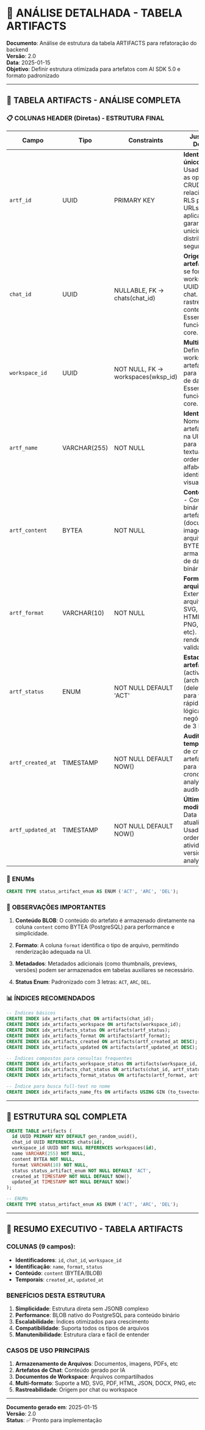 # 🎨 ANÁLISE DETALHADA - TABELA ARTIFACTS

**Documento**: Análise de estrutura da tabela ARTIFACTS para refatoração do backend  
**Versão**: 2.0  
**Data**: 2025-01-15  
**Objetivo**: Definir estrutura otimizada para artefatos com AI SDK 5.0 e formato padronizado

---

## 🎯 TABELA ARTIFACTS - ANÁLISE COMPLETA

### 📋 **COLUNAS HEADER (Diretas) - ESTRUTURA FINAL**

| Campo | Tipo | Constraints | Justificativa Detalhada |
|-------|------|-------------|-------------------------|
| `artf_id` | UUID | PRIMARY KEY | **Identificador único global** - Usado em todas as operações CRUD, relacionamentos, RLS policies e URLs da aplicação. UUID garante unicidade distribuída e segurança. |
| `chat_id` | UUID | NULLABLE, FK → chats(chat_id) | **Origem do artefato** - NULL se for workspace, UUID se for de chat. Usado para rastreabilidade e contexto. Essencial para funcionalidade core. |
| `workspace_id` | UUID | NOT NULL, FK → workspaces(wksp_id) | **Multi-tenancy** - Define o workspace do artefato. Usado para isolamento de dados e RLS. Essencial para funcionalidade core. |
| `artf_name` | VARCHAR(255) | NOT NULL | **Identificação** - Nome do artefato exibido na UI. Usado para busca textual, ordenação alfabética e identificação visual. |
| `artf_content` | BYTEA | NOT NULL | **Conteúdo BLOB** - Conteúdo binário do artefato (documentos, imagens, arquivos). BYTEA permite armazenamento de dados binários. |
| `artf_format` | VARCHAR(10) | NOT NULL | **Formato do arquivo** - Extensão/tipo do arquivo (MD, SVG, PDF, HTML, JSON, PNG, DOCX, etc). Usado para renderização e validação. |
| `artf_status` | ENUM | NOT NULL DEFAULT 'ACT' | **Estado do artefato** - `ACT` (active), `ARC` (archived), `DEL` (deleted). Usado para filtragem rápida na UI e lógica de negócio. Padrão de 3 letras. |
| `artf_created_at` | TIMESTAMP | NOT NULL DEFAULT NOW() | **Auditoria temporal** - Data de criação do artefato. Usado para ordenação cronológica, analytics e auditoria. |
| `artf_updated_at` | TIMESTAMP | NOT NULL DEFAULT NOW() | **Última modificação** - Data da última atualização. Usado para ordenação por atividade, versionamento e analytics. |

### 🔧 **ENUMs**
```sql
CREATE TYPE status_artifact_enum AS ENUM ('ACT', 'ARC', 'DEL');
```

### 📝 **OBSERVAÇÕES IMPORTANTES**

1. **Conteúdo BLOB**: O conteúdo do artefato é armazenado diretamente na coluna `content` como BYTEA (PostgreSQL) para performance e simplicidade.

2. **Formato**: A coluna `format` identifica o tipo de arquivo, permitindo renderização adequada na UI.

3. **Metadados**: Metadados adicionais (como thumbnails, previews, versões) podem ser armazenados em tabelas auxiliares se necessário.

4. **Status Enum**: Padronizado com 3 letras: `ACT`, `ARC`, `DEL`.

### 📊 **ÍNDICES RECOMENDADOS**

```sql
-- Índices básicos
CREATE INDEX idx_artifacts_chat ON artifacts(chat_id);
CREATE INDEX idx_artifacts_workspace ON artifacts(workspace_id);
CREATE INDEX idx_artifacts_status ON artifacts(artf_status);
CREATE INDEX idx_artifacts_format ON artifacts(artf_format);
CREATE INDEX idx_artifacts_created ON artifacts(artf_created_at DESC);
CREATE INDEX idx_artifacts_updated ON artifacts(artf_updated_at DESC);

-- Índices compostos para consultas frequentes
CREATE INDEX idx_artifacts_workspace_status ON artifacts(workspace_id, artf_status);
CREATE INDEX idx_artifacts_chat_status ON artifacts(chat_id, artf_status) WHERE chat_id IS NOT NULL;
CREATE INDEX idx_artifacts_format_status ON artifacts(artf_format, artf_status);

-- Índice para busca full-text no nome
CREATE INDEX idx_artifacts_name_fts ON artifacts USING GIN (to_tsvector('portuguese', artf_name));
```

---

## 🎯 **ESTRUTURA SQL COMPLETA**

```sql
CREATE TABLE artifacts (
  id UUID PRIMARY KEY DEFAULT gen_random_uuid(),
  chat_id UUID REFERENCES chats(id),
  workspace_id UUID NOT NULL REFERENCES workspaces(id),
  name VARCHAR(255) NOT NULL,
  content BYTEA NOT NULL,
  format VARCHAR(10) NOT NULL,
  status status_artifact_enum NOT NULL DEFAULT 'ACT',
  created_at TIMESTAMP NOT NULL DEFAULT NOW(),
  updated_at TIMESTAMP NOT NULL DEFAULT NOW()
);

-- ENUMs
CREATE TYPE status_artifact_enum AS ENUM ('ACT', 'ARC', 'DEL');
```

---

## 🎯 **RESUMO EXECUTIVO - TABELA ARTIFACTS**

### **COLUNAS (9 campos):**
- **Identificadores**: `id`, `chat_id`, `workspace_id`
- **Identificação**: `name`, `format`, `status`
- **Conteúdo**: `content` (BYTEA/BLOB)
- **Temporais**: `created_at`, `updated_at`

### **BENEFÍCIOS DESTA ESTRUTURA**

1. **Simplicidade**: Estrutura direta sem JSONB complexo
2. **Performance**: BLOB nativo do PostgreSQL para conteúdo binário
3. **Escalabilidade**: Índices otimizados para crescimento
4. **Compatibilidade**: Suporta todos os tipos de arquivos
5. **Manutenibilidade**: Estrutura clara e fácil de entender

### **CASOS DE USO PRINCIPAIS**

1. **Armazenamento de Arquivos**: Documentos, imagens, PDFs, etc
2. **Artefatos de Chat**: Conteúdo gerado por IA
3. **Documentos de Workspace**: Arquivos compartilhados
4. **Multi-formato**: Suporte a MD, SVG, PDF, HTML, JSON, DOCX, PNG, etc
5. **Rastreabilidade**: Origem por chat ou workspace

---

**Documento gerado em**: 2025-01-15  
**Versão**: 2.0  
**Status**: ✅ Pronto para implementação